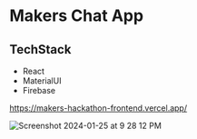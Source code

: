 # Makers Chat App

## TechStack

- React 
- MaterialUI
- Firebase

https://makers-hackathon-frontend.vercel.app/

![Screenshot 2024-01-25 at 9 28 12 PM](https://github.com/TacosyHorchata/makers_hackathon_frontend/assets/37461123/a30f5ce9-91de-40bf-8ac9-6b402333de6a)

